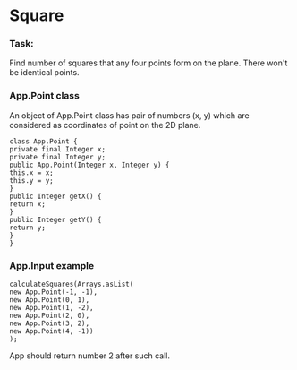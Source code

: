 # Square
### Task:
Find number of squares that any four points form on the plane. There won't be identical points.

### App.Point class
An object of App.Point class has pair of numbers (x, y) which are considered as coordinates of point on the
2D plane.
```
class App.Point {
private final Integer x;
private final Integer y;
public App.Point(Integer x, Integer y) {
this.x = x;
this.y = y;
}
public Integer getX() {
return x;
}
public Integer getY() {
return y;
}
}
```
### App.Input example

```
calculateSquares(Arrays.asList(
new App.Point(-1, -1),
new App.Point(0, 1),
new App.Point(1, -2),
new App.Point(2, 0),
new App.Point(3, 2),
new App.Point(4, -1))
);
```
App should return number 2 after such call.



